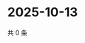 # 2025-10-13

共 0 条

<!-- BEGIN ZHIHUQUESTIONS -->
<!-- 最后更新时间 Mon Oct 13 2025 20:22:20 GMT+0800 (China Standard Time) -->

<!-- END ZHIHUQUESTIONS -->

